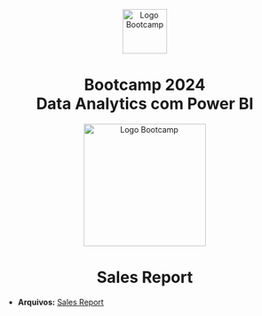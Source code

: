 <div align="center">
<img src="https://hermes.digitalinnovation.one/assets/diome/logo-full.svg" alt="Logo Bootcamp" width="80">
<h1>Bootcamp 2024 <br> Data Analytics com Power BI</h1>
<img src="https://hermes.dio.me/tracks/533ac6c6-f653-40e1-8050-da19cd540fa4.png" alt="Logo Bootcamp" width="220">
</div>

 <h1 align="center"> Sales Report </h1>

 - **Arquivos:** [Sales Report](https://github.com/gabisoaress18/Sales_Report_Desafio_Projeto/blob/93841b2ddd570165978aa283ec2c87aacc68f118/sales_report_desafio_projeto.pbix)
